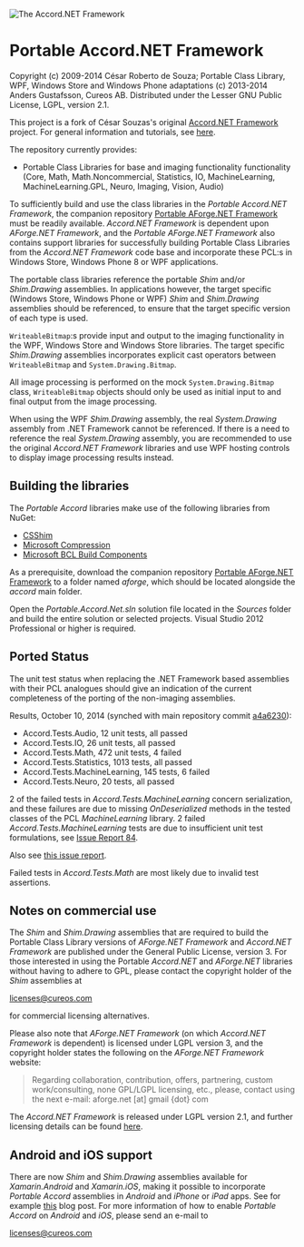 ﻿![The Accord.NET Framework](http://accord-framework.net/docs/icons/logo.png)

Portable Accord.NET Framework
=============================

Copyright (c) 2009-2014 César Roberto de Souza; Portable Class Library, WPF, Windows Store and Windows Phone adaptations (c) 2013-2014 Anders Gustafsson, Cureos AB. 
Distributed under the Lesser GNU Public License, LGPL, version 2.1.

This project is a fork of César Souzas's original [Accord.NET Framework](https://github.com/accord-net/framework) project. 
For general information and tutorials, see [here](http://accord-net.github.io).

The repository currently provides:

* Portable Class Libraries for base and imaging functionality functionality (Core, Math, Math.Noncommercial, Statistics, IO, MachineLearning, MachineLearning.GPL, Neuro, Imaging, Vision, Audio) 

To sufficiently build and use the class libraries in the *Portable Accord.NET Framework*, the companion repository [Portable AForge.NET Framework](https://github.com/cureos/aforge) must be readily available.
*Accord.NET Framework* is dependent upon *AForge.NET Framework*, and the *Portable AForge.NET Framework* also contains support libraries for successfully building Portable
Class Libraries from the *Accord.NET Framework* code base and incorporate these PCL:s in Windows Store, Windows Phone 8 or WPF applications.

The portable class libraries reference the portable *Shim* and/or *Shim.Drawing* assemblies. In applications however, the target specific (Windows Store, Windows Phone or WPF)
*Shim* and *Shim.Drawing* assemblies should be referenced, to ensure that the target specific version of each type is used.
 
`WriteableBitmap`:s provide input and output to the imaging functionality in the WPF, Windows Store and Windows Store libraries. The target specific *Shim.Drawing* assemblies 
incorporates explicit cast operators between `WriteableBitmap` and `System.Drawing.Bitmap`.

All image processing is performed on the mock `System.Drawing.Bitmap` class, `WriteableBitmap` objects should only be used as initial input to and final output from the
image processing.

When using the WPF *Shim.Drawing* assembly, the real *System.Drawing* assembly from .NET Framework cannot be referenced. If there is a need to reference 
the real *System.Drawing* assembly, you are recommended to use the original *Accord.NET Framework* libraries and use WPF hosting controls to display image processing results instead.


Building the libraries
----------------------

The *Portable Accord* libraries make use of the following libraries from NuGet:

* [CSShim](https://www.nuget.org/packages/shim)
* [Microsoft Compression](https://www.nuget.org/packages/Microsoft.Bcl.Compression/)
* [Microsoft BCL Build Components](https://www.nuget.org/packages/Microsoft.Bcl.Build/)

As a prerequisite, download the companion repository [Portable AForge.NET Framework](https://github.com/cureos/aforge) to a folder named *aforge*, which should be located alongside the *accord* main folder.

Open the *Portable.Accord.Net.sln* solution file located in the *Sources* folder and build the entire solution or selected projects. Visual Studio 2012 Professional or higher is required.


Ported Status
-------------

The unit test status when replacing the .NET Framework based assemblies with their PCL analogues should give an indication of the current completeness of the porting of the non-imaging assemblies.

Results, October 10, 2014 (synched with main repository commit [a4a6230](https://github.com/accord-net/framework/commit/a4a623036ea98caa2c8f32966c6a5852bb56406d)):

* Accord.Tests.Audio, 12 unit tests, all passed
* Accord.Tests.IO, 26 unit tests, all passed
* Accord.Tests.Math, 472 unit tests, 4 failed
* Accord.Tests.Statistics, 1013 tests, all passed
* Accord.Tests.MachineLearning, 145 tests, 6 failed
* Accord.Tests.Neuro, 20 tests, all passed

2 of the failed tests in *Accord.Tests.MachineLearning* concern serialization, and these failures are due to missing *OnDeserialized* methods in 
the tested classes of the PCL *MachineLearning* library.
2 failed *Accord.Tests.MachineLearning* tests are due to insufficient unit test formulations, see [Issue Report 84](https://code.google.com/p/accord/issues/detail?id=84).

Also see [this issue report](https://github.com/cureos/accord/issues/10).

Failed tests in *Accord.Tests.Math* are most likely due to invalid test assertions.


Notes on commercial use
-----------------------

The *Shim* and *Shim.Drawing* assemblies that are required to build the Portable Class Library versions of *AForge.NET Framework* and *Accord.NET Framework* are published under the General Public License, version 3.
For those interested in using the Portable *Accord.NET* and *AForge.NET* libraries without having to adhere to GPL, please contact the copyright holder of the *Shim* assemblies at

[licenses@cureos.com](mailto:licenses@cureos.com)

for commercial licensing alternatives.

Please also note that *AForge.NET Framework* (on which *Accord.NET Framework* is dependent) is licensed under LGPL version 3, and the copyright holder states the following on the *AForge.NET Framework* website:

> Regarding collaboration, contribution, offers, partnering, custom work/consulting, none GPL/LGPL licensing, etc., please, contact using the next e-mail:
aforge.net [at] gmail {dot} com

The *Accord.NET Framework* is released under LGPL version 2.1, and further licensing details can be found [here](http://accord-framework.net/license.html).

Android and iOS support
-----------------------

There are now *Shim* and *Shim.Drawing* assemblies available for *Xamarin.Android* and *Xamarin.iOS*, making it possible to 
incorporate *Portable Accord* assemblies in *Android* and *iPhone* or *iPad* apps. See for example [this](http://cureos.blogspot.com/2014/10/smartphone-image-processing-development.html) blog post. For
more information of how to enable *Portable Accord* on *Android* and *iOS*, please send an e-mail to

[licenses@cureos.com](mailto:licenses@cureos.com)
